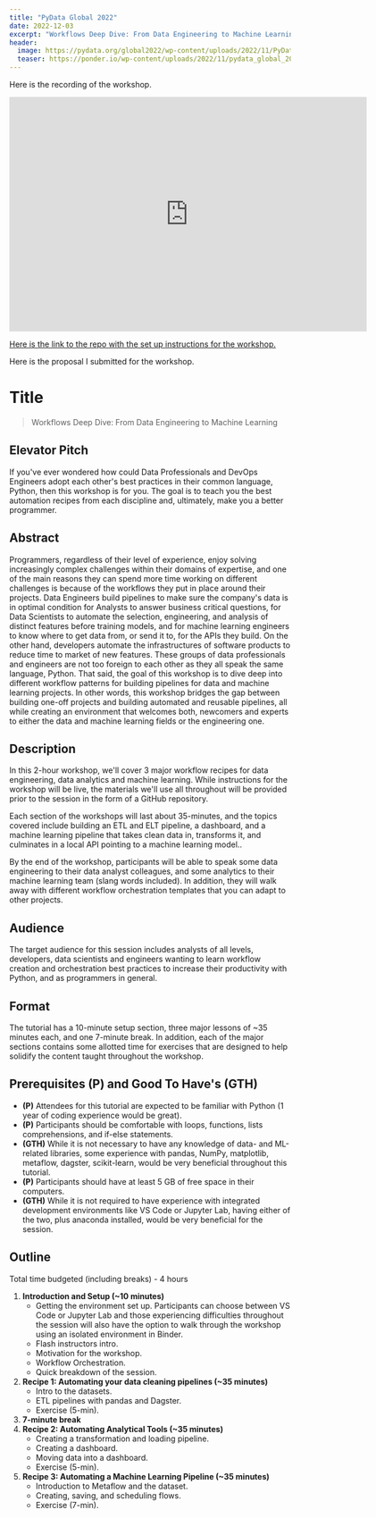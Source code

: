 ```yaml
---
title: "PyData Global 2022"
date: 2022-12-03
excerpt: "Workflows Deep Dive: From Data Engineering to Machine Learning"
header:
  image: https://pydata.org/global2022/wp-content/uploads/2022/11/PyDataGlobal-OpenGraph.png
  teaser: https://ponder.io/wp-content/uploads/2022/11/pydata_global_2022.png
---
```


Here is the recording of the workshop.

<iframe src="https://numfocus-org.zoom.us/rec/share/-_uBF0aeQIG2JwgUxsg09prdCYq-7UtNvCvS_yxgM2ay8yRvqhRgVupUn0hqNw8.1uQNaeadSO_CX8xx" width="640" height="420" scrolling="no" frameborder="0" webkitallowfullscreen mozallowfullscreen allowfullscreen></iframe>

[Here is the link to the repo with the set up instructions for the workshop.](https://github.com/ramonpzg/workflows-deep-dive)

Here is the proposal I submitted for the workshop.

# Title

> Workflows Deep Dive: From Data Engineering to Machine Learning

## Elevator Pitch

If you've ever wondered how could Data Professionals and DevOps Engineers adopt each other's best practices in their common language, Python, then this workshop is for you. The goal is to teach you the best automation recipes from each discipline and, ultimately, make you a better programmer.

## Abstract

Programmers, regardless of their level of experience, enjoy solving increasingly complex challenges within their domains of expertise, and one of the main reasons they can spend more time working on different challenges is because of the workflows they put in place around their projects. Data Engineers build pipelines to make sure the company's data is in optimal condition for Analysts to answer business critical questions, for Data Scientists to automate the selection, engineering, and analysis of distinct features before training models, and for machine learning engineers to know where to get data from, or send it to, for the APIs they build. On the other hand, developers automate the infrastructures of software products to reduce time to market of new features. These groups of data professionals and engineers are not too foreign to each other as they all speak the same language, Python. That said, the goal of this workshop is to dive deep into different workflow patterns for building pipelines for data and machine learning projects. In other words, this workshop bridges the gap between building one-off projects and building automated and reusable pipelines, all while creating an environment that welcomes both, newcomers and experts to either the data and machine learning fields or the engineering one.

## Description

In this 2-hour workshop, we'll cover 3 major workflow recipes for data engineering, data analytics and machine learning. While instructions for the workshop will be live, the materials we'll use all throughout will be provided prior to the session in the form of a GitHub repository.

Each section of the workshops will last about 35-minutes, and the topics covered include building an ETL and ELT pipeline, a dashboard, and a machine learning pipeline that takes clean data in, transforms it, and culminates in a local API pointing to a machine learning model..

By the end of the workshop, participants will be able to speak some data engineering to their data analyst colleagues, and some analytics to their machine learning team (slang words included). In addition, they will walk away with different workflow orchestration templates that you can adapt to other projects.

## Audience

The target audience for this session includes analysts of all levels, developers, data scientists and engineers wanting to learn workflow creation and orchestration best practices to increase their productivity with Python, and as programmers in general.

## Format

The tutorial has a 10-minute setup section, three major lessons of ~35 minutes each, and one 7-minute break. In addition, each of the major sections contains some allotted time for exercises that are designed to help solidify the content taught throughout the workshop.

## Prerequisites (P) and Good To Have's (GTH)

- **(P)** Attendees for this tutorial are expected to be familiar with Python (1 year of coding experience would be great). 
- **(P)** Participants should be comfortable with loops, functions, lists comprehensions, and if-else statements.
- **(GTH)** While it is not necessary to have any knowledge of data- and ML-related libraries, some experience with pandas, NumPy, matplotlib, metaflow, dagster,  scikit-learn, would be very beneficial throughout this tutorial.
- **(P)** Participants should have at least 5 GB of free space in their computers.
- **(GTH)** While it is not required to have experience with integrated development environments like VS Code or Jupyter Lab, having either of the two, plus anaconda installed, would be very beneficial for the session.

## Outline

Total time budgeted (including breaks) - 4 hours

1. **Introduction and Setup (~10 minutes)**
   - Getting the environment set up. Participants can choose between VS Code or Jupyter Lab and those experiencing difficulties throughout the session will also have the option to walk through the workshop using an isolated environment in Binder.
   - Flash instructors intro.
   - Motivation for the workshop.
   - Workflow Orchestration.
   - Quick breakdown of the session.
2. **Recipe 1: Automating your data cleaning pipelines (~35 minutes)**
   - Intro to the datasets.
   - ETL pipelines with pandas and Dagster.
   - Exercise (5-min).
3. **7-minute break**
4. **Recipe 2: Automating Analytical Tools (~35 minutes)**
   - Creating a transformation and loading pipeline.
   - Creating  a dashboard.
   - Moving data into a dashboard.
   - Exercise (5-min).
5. **Recipe 3: Automating a Machine Learning Pipeline (~35 minutes)**
   - Introduction to Metaflow and the dataset.
   - Creating, saving, and scheduling flows.
   - Exercise (7-min).
